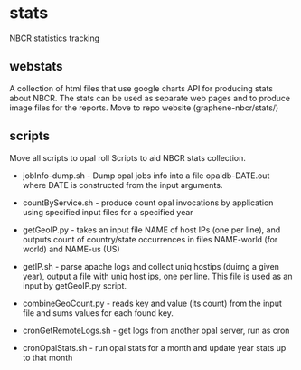 stats
=====

NBCR statistics tracking

webstats
--------
A collection of html files that use google charts API for producing
stats about NBCR.  The stats can be used as separate web pages
and to produce image files for the reports. 
Move to repo website (graphene-nbcr/stats/)

scripts
--------
Move all scripts to opal roll
Scripts to aid NBCR stats collection.

* jobInfo-dump.sh - Dump opal jobs info into a file opaldb-DATE.out 
where DATE is constructed from the input arguments.

* countByService.sh - produce count opal invocations by application using specified input files 
for a specified year

* getGeoIP.py - takes an input file NAME of host IPs (one per line), and outputs 
count of country/state occurrences in files NAME-world (for world) and NAME-us (US)

* getIP.sh - parse apache logs and collect uniq hostips (duirng a given year),
output a file with uniq host ips, one per line. This file is used as an input
by getGeoIP.py script. 

* combineGeoCount.py - reads key and value (its count) from the input file and sums values for each found key.

* cronGetRemoteLogs.sh - get logs from another  opal server, run as cron

* cronOpalStats.sh - run opal stats for a month and update year stats up to that month

